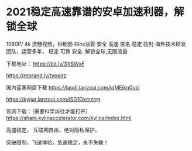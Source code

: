 # 2021稳定高速靠谱的安卓加速利器，解锁全球

1080P/ 4k 流畅视频，秒刷脸书ins油管
安全 高速 匿名 稳定 防封
海外技术研发团队，运营多年， 稳定 可靠 安全.
解锁全球,无限流量

下载地址：
https://bit.ly/31ISWxF

https://rebrand.ly/typeirz

国内蓝奏网盘下载
https://laodi.lanzoui.com/iqMEikn0cdi


https://kyjsq.lanzoui.com/iSG1Okmzrrg


官网下载：（需要科学尚往才能打开）
https://share.kylinaccelerator.com/kylina/index.html

高速稳定， 互联网自由，绝对隐私保护。

突破限制，飞速体验，急速稳定，永不失联！
